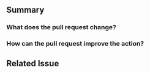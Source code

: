 <!--
Thanks for submitting a pull request to Discord Notification Action!
Your contribution is greatly appreciated.
-->

## Summary

<!-- Provide the following information as detailed as possible. -->

### What does the pull request change?

### How can the pull request improve the action?

## Related Issue

<!-- Link all the related issues using `Closes #number`. -->
